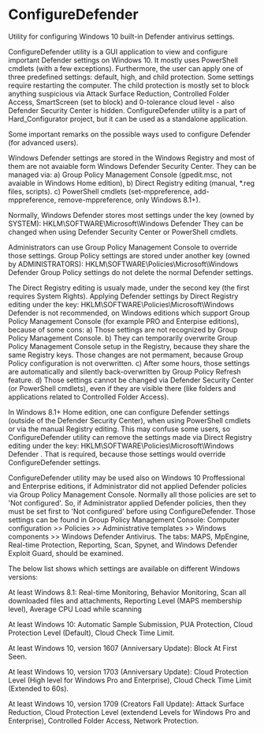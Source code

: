 # ConfigureDefender
Utility for configuring Windows 10 built-in Defender antivirus settings.


ConfigureDefender utility is a GUI application to view and configure important Defender settings on Windows 10. It mostly uses PowerShell cmdlets (with a few exceptions). Furthermore, the user can apply one of three predefined settings: default, high, and child protection. Some settings require restarting the computer.
The child protection is mostly set to block anything suspicious via Attack Surface Reduction, Controlled Folder Access, SmartScreen (set to block) and 0-tolerance cloud level - also Defender Security Center is hidden.
ConfigureDefender utility is a part of Hard_Configurator project, but it can be used as a standalone application.


Some important remarks on the possible ways used to configure Defender (for advanced users).


Windows Defender settings are stored in the Windows Registry and most of them are not avaiable form Windows Defender Security Center. They can be managed via:
a) Group Policy Management Console (gpedit.msc, not avaiable in Windows Home edition),
b) Direct Registry editing (manual, *.reg files, scripts).
c) PowerShell cmdlets (set-mppreference, add-mppreference, remove-mppreference, only Windows 8.1+).


Normally, Windows Defender stores most settings under the key (owned by SYSTEM): 
HKLM\SOFTWARE\Microsoft\Windows Defender
They can be changed when using Defender Security Center or PowerShell cmdlets. 


Administrators can use Group Policy Management Console to override those settings. Group Policy settings are stored under another key (owned by ADMINISTRATORS): 
HKLM\SOFTWARE\Policies\Microsoft\Windows Defender
Group Policy settings do not delete the normal Defender settings.


The Direct Registry editing is usualy made, under the second key (the first requires System Rights).
Applying Defender settings by Direct Registry editing under the key: 
HKLM\SOFTWARE\Policies\Microsoft\Windows Defender
is not recommended, on Windows editions which support Group Policy Management Console (for example PRO and Enterpise editions), because of some cons:
a) Those settings are not recognized by Group Policy Management Console.
b) They can temporarily overwrite Group Policy Management Console setup in the Registry, because they share the same Registry keys. Those changes are not permament, because Group Policy configuration is not overwritten.
c) After some hours, those settings are automatically and silently back-overwritten by Group Policy Refresh feature.
d) Those settings cannot be changed via Defender Security Center (or PowerShell cmdlets), even if they are visible there (like folders and applications related to Controlled Folder Access).


In Windows 8.1+ Home edition, one can configure Defender settings (outside of the Defender Security Center), when using PowerShell cmdlets or via the manual Registry editing.
This may confuse some users, so ConfigureDefender utility can remove the settings made via Direct Registry editing under the key: HKLM\SOFTWARE\Policies\Microsoft\Windows Defender .
That is required, because those settings would override ConfigureDefender settings.


ConfigureDefender utility may be used also on Windows 10 Proffessional and Enterprise editions, if Administrator did not applied Defender policies via Group Policy Management Console. Normally all those policies are set to 'Not configured'. So, if Administrator applied Defender policies, then they must be set first to 'Not configured' before using ConfigureDefender. Those settings can be found in Group Policy Management Console: 
Computer configuration >> Policies >> Administrative templates >> Windows components >> Windows Defender Antivirus.
The tabs: MAPS, MpEngine, Real-time Protection, Reporting, Scan, Spynet, and Windows Defender Exploit Guard, should be examined. 


The below list shows which settings are available on different Windows versions:


At least Windows 8.1:
Real-time Monitoring, Behavior Monitoring, Scan all downloaded files and attachments, Reporting Level (MAPS membership level), Average CPU Load while scanning


At least Windows 10:
Automatic Sample Submission, PUA Protection, Cloud Protection Level (Default), Cloud Check Time Limit.


At least Windows 10, version 1607 (Anniversary Update): 
Block At First Seen.


At least Windows 10, version 1703 (Anniversary Update):
Cloud Protection Level (High level for Windows Pro and Enterprise), Cloud Check Time Limit (Extended to 60s).


At least Windows 10, version 1709 (Creators Fall Update):
Attack Surface Reduction, Cloud Protection Level (extendend Levels for Windows Pro and Enterprise), Controlled Folder Access, Network Protection.

